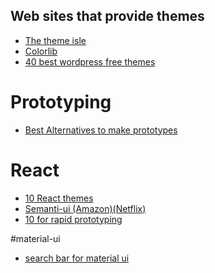 Web sites that provide themes
----

- [The theme isle](https://themeisle.com)
- [Colorlib](https://colorlib.com)
- [40 best wordpress free themes](https://www.codeinwp.com/blog/best-free-wordpress-themes/)

# Prototyping
- [Best Alternatives to make prototypes](https://boards.greenhouse.io/moz/jobs/502734?gh_jid=502734#.WgZ_A7aZPMU)

# React
- [10 React themes](https://hackernoon.com/the-coolest-react-ui-frameworks-for-your-new-react-app-ad699fffd651) 
- [Semanti-ui (Amazon)(Netflix)](https://react.semantic-ui.com/layouts)
- [10 for rapid prototyping](https://hashnode.com/post/10-best-reactjs-ui-frameworks-for-rapid-prototyping-cit49tqx414z89c53equ4zc5k)

#material-ui
- [search bar for material ui](https://github.com/TeamWertarbyte/material-ui-search-bar/tree/next)